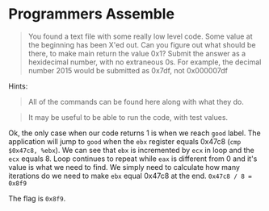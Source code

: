 # Programmers Assemble

> You found a text file with some really low level code. Some value at the beginning has been X'ed out. Can you figure out what should be there, to make main return the value 0x1? Submit the answer as a hexidecimal number, with no extraneous 0s. For example, the decimal number 2015 would be submitted as 0x7df, not 0x000007df

Hints:

> All of the commands can be found here along with what they do.

> It may be useful to be able to run the code, with test values.

Ok, the only case when our code returns 1 is when we reach `good` label. The application will jump to `good` when the `ebx` register equals 0x47c8 (`cmp $0x47c8, %ebx`).
We can see that `ebx` is incremented by `ecx` in loop and the `ecx` equals 8. Loop continues to repeat while `eax` is different from 0 and it's value is what we need to find.
We simply need to calculate how many iterations do we need to make `ebx` equal 0x47c8 at the end.
`0x47c8 / 8 = 0x8f9`

The flag is `0x8f9`.
